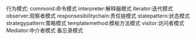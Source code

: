 行为模式:
    commond:命令模式
    interpreter:解释器模式
    iterator:迭代模式
    observer:观察者模式
    responsesibilitychain:责任链模式
    statepattern:状态模式
    strategypattern:策略模式
    templatemethod:模板方法模式
    visitor:访问者模式
    Mediator:中介者模式
    备忘录模式